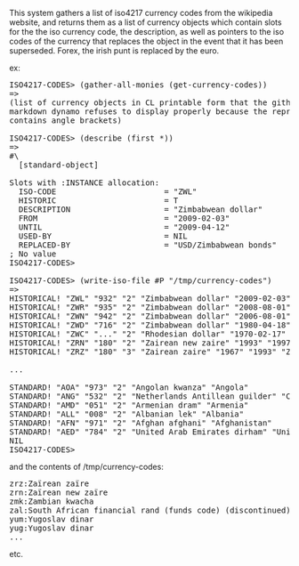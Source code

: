 This system gathers a list of iso4217 currency codes from the
wikipedia website, and returns them as a list of currency objects
which contain slots for the the iso currency code, the description, as
well as pointers to the iso codes of the currency that replaces the
object in the event that it has been superseded. Forex, the irish punt
is replaced by the euro.

ex: 

<pre>
ISO4217-CODES> (gather-all-monies (get-currency-codes))
=>
(list of currency objects in CL printable form that the github
markdown dynamo refuses to display properly because the representation
contains angle brackets)

ISO4217-CODES> (describe (first *)) 
=>
#\<ISO-CURRENCY-CODE {1005CA6563}>
  [standard-object]

Slots with :INSTANCE allocation:
  ISO-CODE                       = "ZWL"
  HISTORIC                       = T
  DESCRIPTION                    = "Zimbabwean dollar"
  FROM                           = "2009-02-03"
  UNTIL                          = "2009-04-12"
  USED-BY                        = NIL
  REPLACED-BY                    = "USD/Zimbabwean bonds"
; No value
ISO4217-CODES> 

ISO4217-CODES> (write-iso-file #P "/tmp/currency-codes")
=>
HISTORICAL! "ZWL" "932" "2" "Zimbabwean dollar" "2009-02-03" "2009-04-12" "USD/Zimbabwean bonds"
HISTORICAL! "ZWR" "935" "2" "Zimbabwean dollar" "2008-08-01" "2009-02-02" "ZWL (USD/Zimbabwean bonds)"
HISTORICAL! "ZWN" "942" "2" "Zimbabwean dollar" "2006-08-01" "2008-07-31" "ZWR (USD/Zimbabwean bonds)"
HISTORICAL! "ZWD" "716" "2" "Zimbabwean dollar" "1980-04-18" "2006-07-31" "ZWN (USD/Zimbabwean bonds)"
HISTORICAL! "ZWC" "..." "2" "Rhodesian dollar" "1970-02-17" "1980" "ZWD (USD/Zimbabwean bonds)"
HISTORICAL! "ZRN" "180" "2" "Zairean new zaire" "1993" "1997" "CDF"
HISTORICAL! "ZRZ" "180" "3" "Zairean zaire" "1967" "1993" "ZRN (CDF)"

...

STANDARD! "AOA" "973" "2" "Angolan kwanza" "Angola"
STANDARD! "ANG" "532" "2" "Netherlands Antillean guilder" "Curaçao (CW), Sint Maarten (SX)"
STANDARD! "AMD" "051" "2" "Armenian dram" "Armenia"
STANDARD! "ALL" "008" "2" "Albanian lek" "Albania"
STANDARD! "AFN" "971" "2" "Afghan afghani" "Afghanistan"
STANDARD! "AED" "784" "2" "United Arab Emirates dirham" "United Arab Emirates"
NIL
ISO4217-CODES> 
</pre>

and the contents of /tmp/currency-codes:
<pre>
zrz:Zaïrean zaïre
zrn:Zaïrean new zaïre
zmk:Zambian kwacha
zal:South African financial rand (funds code) (discontinued)
yum:Yugoslav dinar
yug:Yugoslav dinar
...
</pre>

etc.


